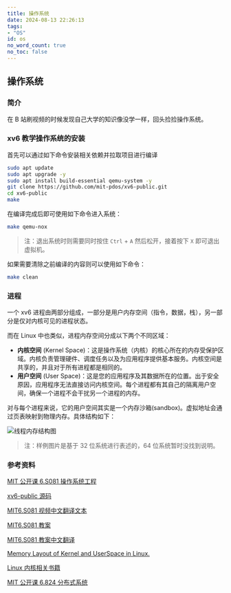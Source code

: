 ```yaml
---
title: 操作系统
date: 2024-08-13 22:26:13
tags:
- "OS"
id: os
no_word_count: true
no_toc: false
---
```


## 操作系统

### 简介

在 B 站刷视频的时候发现自己大学的知识像没学一样，回头捡捡操作系统。

### xv6 教学操作系统的安装

首先可以通过如下命令安装相关依赖并拉取项目进行编译

```bash
sudo apt update
sudo apt upgrade -y 
sudo apt install build-essential qemu-system -y
git clone https://github.com/mit-pdos/xv6-public.git
cd xv6-public
make
```

在编译完成后即可使用如下命令进入系统：

```bash
make qemu-nox
```

> 注：退出系统时则需要同时按住 `Ctrl` + `A` 然后松开，接着按下 `X` 即可退出虚拟机。

如果需要清除之前编译的内容则可以使用如下命令：

```bash
make clean
```

### 进程

一个 xv6 进程由两部分组成，一部分是用户内存空间（指令，数据，栈），另一部分是仅对内核可见的进程状态。

而在 Linux 中也类似，进程内存空间分成以下两个不同区域：

- **内核空间** (Kernel Space)：这是操作系统（内核）的核心所在的内存受保护区域。内核负责管理硬件、调度任务以及为应用程序提供基本服务。内核空间是共享的，并且对于所有进程都是相同的。
- **用户空间** (User Space)：这是您的应用程序及其数据所在的位置。出于安全原因，应用程序无法直接访问内核空间。每个进程都有其自己的隔离用户空间，确保一个进程不会干扰另一个进程的内存。

对与每个进程来说，它的用户空间其实是一个内存沙箱(sandbox)。虚拟地址会通过页表映射到物理内存。具体结构如下：

![线程内存结构图](https://lh3.googleusercontent.com/blogger_img_proxy/AEn0k_uxAF8seBbcHjy8T7ad5LwIrXqTJ99neYe1aIlbOU7JeXF-X9sUjqAtj51clYsR_csGZwVVt0bpdYXFdF-wV-XmHLN8sy_yzB0dWm6x_V9e3RaXITrNbuCCFA_HH3vd8MliqqtmfPzmh7Xd_qpqCQ=s0-d)

> 注：样例图片是基于 32 位系统进行表述的，64 位系统暂时没找到说明。

### 参考资料

[MIT 公开课 6.S081 操作系统工程](https://www.bilibili.com/video/BV19k4y1C7kA/?spm_id_from=333.788.recommend_more_video.0&vd_source=519553681f7d25c891ac4cfdc33d4884)

[xv6-public 源码](https://github.com/mit-pdos/xv6-public)

[MIT6.S081 视频中文翻译文本](https://mit-public-courses-cn-translatio.gitbook.io/mit6-s081)

[MIT6.S081 教案](https://pdos.csail.mit.edu/6.828/2020/xv6/book-riscv-rev1.pdf)

[MIT6.S081 教案中文翻译](https://th0ar.gitbooks.io/xv6-chinese/content/)

[Memory Layout of Kernel and UserSpace in Linux.](https://learnlinuxconcepts.blogspot.com/2014/03/memory-layout-of-userspace-c-program.html)

[Linux 内核相关书籍](https://www.kernel.org/doc)

[MIT 公开课 6.824 分布式系统](https://www.bilibili.com/video/BV1R7411t71W)
